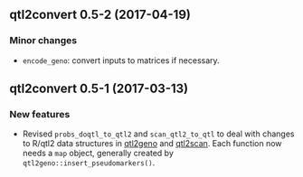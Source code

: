 ## qtl2convert 0.5-2 (2017-04-19)

### Minor changes

- `encode_geno`: convert inputs to matrices if necessary.


## qtl2convert 0.5-1 (2017-03-13)

### New features

- Revised `probs_doqtl_to_qtl2` and `scan_qtl2_to_qtl` to deal with
  changes to R/qtl2 data structures in
  [qtl2geno](https://github.com/rqtl/qtl2geno) and
  [qtl2scan](https://github.com/rqtl/qtl2scan). Each function now
  needs a `map` object, generally created by
  `qtl2geno::insert_pseudomarkers()`.
